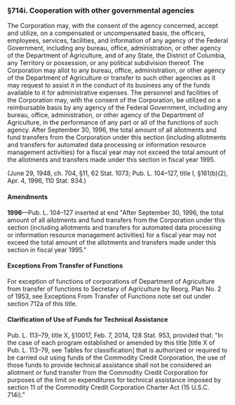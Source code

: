 ### §714i. Cooperation with other governmental agencies ###

The Corporation may, with the consent of the agency concerned, accept and utilize, on a compensated or uncompensated basis, the officers, employees, services, facilities, and information of any agency of the Federal Government, including any bureau, office, administration, or other agency of the Department of Agriculture, and of any State, the District of Columbia, any Territory or possession, or any political subdivision thereof. The Corporation may allot to any bureau, office, administration, or other agency of the Department of Agriculture or transfer to such other agencies as it may request to assist it in the conduct of its business any of the funds available to it for administrative expenses. The personnel and facilities of the Corporation may, with the consent of the Corporation, be utilized on a reimbursable basis by any agency of the Federal Government, including any bureau, office, administration, or other agency of the Department of Agriculture, in the performance of any part or all of the functions of such agency. After September 30, 1996, the total amount of all allotments and fund transfers from the Corporation under this section (including allotments and transfers for automated data processing or information resource management activities) for a fiscal year may not exceed the total amount of the allotments and transfers made under this section in fiscal year 1995.

(June 29, 1948, ch. 704, §11, 62 Stat. 1073; Pub. L. 104–127, title I, §161(b)(2), Apr. 4, 1996, 110 Stat. 934.)

#### Amendments ####

**1996**—Pub. L. 104–127 inserted at end "After September 30, 1996, the total amount of all allotments and fund transfers from the Corporation under this section (including allotments and transfers for automated data processing or information resource management activities) for a fiscal year may not exceed the total amount of the allotments and transfers made under this section in fiscal year 1995."

#### Exceptions From Transfer of Functions ####

For exception of functions of corporations of Department of Agriculture from transfer of functions to Secretary of Agriculture by Reorg. Plan No. 2 of 1953, see Exceptions From Transfer of Functions note set out under section 712a of this title.

#### Clarification of Use of Funds for Technical Assistance ####

Pub. L. 113–79, title X, §10017, Feb. 7, 2014, 128 Stat. 953, provided that: "In the case of each program established or amended by this title [title X of Pub. L. 113–79, see Tables for classification] that is authorized or required to be carried out using funds of the Commodity Credit Corporation, the use of those funds to provide technical assistance shall not be considered an allotment or fund transfer from the Commodity Credit Corporation for purposes of the limit on expenditures for technical assistance imposed by section 11 of the Commodity Credit Corporation Charter Act (15 U.S.C. 714i)."
